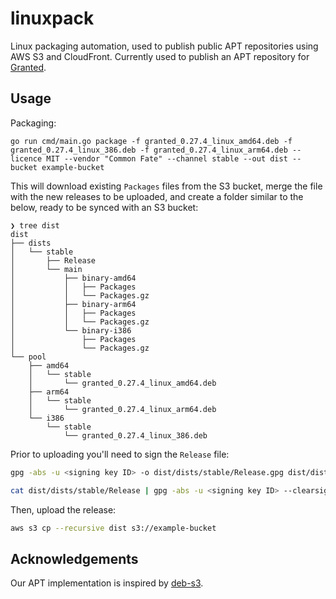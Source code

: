 # linuxpack

Linux packaging automation, used to publish public APT repositories using AWS S3 and CloudFront. Currently used to publish an APT repository for [Granted](https://granted.dev).

## Usage

Packaging:

```
go run cmd/main.go package -f granted_0.27.4_linux_amd64.deb -f granted_0.27.4_linux_386.deb -f granted_0.27.4_linux_arm64.deb --licence MIT --vendor "Common Fate" --channel stable --out dist --bucket example-bucket
```

This will download existing `Packages` files from the S3 bucket, merge the file with the new releases to be uploaded, and create a folder similar to the below, ready to be synced with an S3 bucket:

```
❯ tree dist
dist
├── dists
│   └── stable
│       ├── Release
│       └── main
│           ├── binary-amd64
│           │   ├── Packages
│           │   └── Packages.gz
│           ├── binary-arm64
│           │   ├── Packages
│           │   └── Packages.gz
│           └── binary-i386
│               ├── Packages
│               └── Packages.gz
└── pool
    ├── amd64
    │   └── stable
    │       └── granted_0.27.4_linux_amd64.deb
    ├── arm64
    │   └── stable
    │       └── granted_0.27.4_linux_arm64.deb
    └── i386
        └── stable
            └── granted_0.27.4_linux_386.deb
```

Prior to uploading you'll need to sign the `Release` file:

```bash
gpg -abs -u <signing key ID> -o dist/dists/stable/Release.gpg dist/dists/stable/Release

cat dist/dists/stable/Release | gpg -abs -u <signing key ID> --clearsign > dist/dists/stable/InRelease
```

Then, upload the release:

```bash
aws s3 cp --recursive dist s3://example-bucket
```

## Acknowledgements

Our APT implementation is inspired by [deb-s3](https://github.com/deb-s3/deb-s3).
